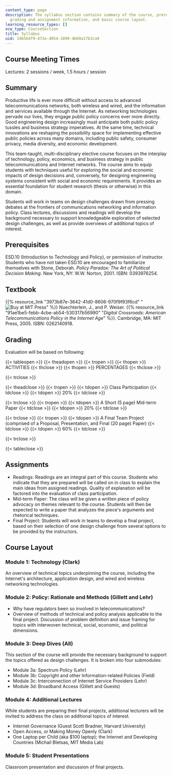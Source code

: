 ```yaml
---
content_type: page
description: The syllabus section contains summary of the course, prerequisites, textbook,
  grading and assignment information, and basic course layout.
learning_resource_types: []
ocw_type: CourseSection
title: Syllabus
uid: 19b5b4f9-472e-d054-1899-4b69a17b3ca9
---
```


Course Meeting Times
--------------------

Lectures: 2 sessions / week, 1.5 hours / session

Summary
-------

Productive life is ever more difficult without access to advanced telecommunications networks, both wireless and wired, and the information and services available through the Internet. As networking technologies pervade our lives, they engage public policy concerns ever more directly. Good engineering design increasingly must anticipate both public policy tussles and business strategy imperatives. At the same time, technical innovations are reshaping the possibility space for implementing effective public policies across many domains, including public safety, consumer privacy, media diversity, and economic development.

This team-taught, multi-disciplinary elective course focuses on the interplay of technology, policy, economics, and business strategy in public telecommunications and Internet networks. The course aims to equip students with techniques useful for exploring the social and economic impacts of design decisions and, conversely, for designing engineering systems consistent with social and economic requirements. It provides an essential foundation for student research (thesis or otherwise) in this domain.

Students will work in teams on design challenges drawn from pressing debates at the frontiers of communications networking and information policy. Class lectures, discussions and readings will develop the background necessary to support knowledgeable exploration of selected design challenges, as well as provide overviews of additional topics of interest.

Prerequisites
-------------

ESD.10 (Introduction to Technology and Policy), or permission of instructor. Students who have not taken ESD.10 are encouraged to familiarize themselves with Stone, Deborah. _Policy Paradox: The Art of Political Decision Making_. New York, NY: W.W. Norton, 2001. ISBN: 0393976254.

Textbook
--------

{{% resource_link "3973b87e-3642-41d0-8606-970f9f93f6cd" "![Buy at MIT Press](/images/mp_logo.gif)" %}} Nuechterlein, J., and P. Weiser. {{% resource_link "91ae1be5-febb-4cbe-ab54-530317b56990" "_Digital Crossroads: American Telecommunications Policy in the Internet Age_" %}}. Cambridge, MA: MIT Press, 2005. ISBN: 0262140918.

Grading
-------

Evaluation will be based on following:

{{< tableopen >}}
{{< theadopen >}}
{{< tropen >}}
{{< thopen >}}
ACTIVITIES
{{< thclose >}}
{{< thopen >}}
PERCENTAGES
{{< thclose >}}

{{< trclose >}}

{{< theadclose >}}
{{< tropen >}}
{{< tdopen >}}
Class Participation
{{< tdclose >}}
{{< tdopen >}}
20%
{{< tdclose >}}

{{< trclose >}}
{{< tropen >}}
{{< tdopen >}}
A Short (5 page) Mid-term Paper
{{< tdclose >}}
{{< tdopen >}}
20%
{{< tdclose >}}

{{< trclose >}}
{{< tropen >}}
{{< tdopen >}}
A Final Team Project (comprised of a Proposal, Presentation, and Final (20 page) Paper)
{{< tdclose >}}
{{< tdopen >}}
60%
{{< tdclose >}}

{{< trclose >}}

{{< tableclose >}}

Assignments
-----------

*   Readings: Readings are an integral part of this course. Students who indicate that they are prepared will be called on in class to explain the main ideas from assigned readings. Quality of explanation will be factored into the evaluation of class participation.
*   Mid-term Paper: The class will be given a written piece of policy advocacy on themes relevant to the course. Students will then be expected to write a paper that analyzes the piece's arguments and rhetorical techniques.
*   Final Project: Students will work in teams to develop a final project, based on their selection of one design challenge from several options to be provided by the instructors.

Course Layout
-------------

### Module 1: Technology (Clark)

An overview of technical topics underpinning the course, including the Internet's architecture, application design, and wired and wireless networking technologies.

### Module 2: Policy: Rationale and Methods (Gillett and Lehr)

*   Why have regulators been so involved in telecommunications?
*   Overview of methods of technical and policy analysis applicable to the final project. Discussion of problem definition and issue framing for topics with interwoven technical, social, economic, and political dimensions.

### Module 3: Deep Dives (All)

This section of the course will provide the necessary background to support the topics offered as design challenges. It is broken into four submodules:

*   Module 3a: Spectrum Policy (Lehr)
*   Module 3b: Copyright and other Information-related Policies (Field)
*   Module 3c: Interconnection of Internet Service Providers (Lehr)
*   Module 3d: Broadband Access (Gillett and Guests)

### Module 4: Additional Lectures

While students are preparing their final projects, additional lecturers will be invited to address the class on additional topics of interest.

*   Internet Governance (Guest Scott Bradner, Harvard University)
*   Open Access, or Making Money Openly (Clark)
*   One Laptop per Child (aka $100 laptop); the Internet and Developing Countries (Michail Bletsas, MIT Media Lab)

### Module 5: Student Presentations

Classroom presentation and discussion of final projects.